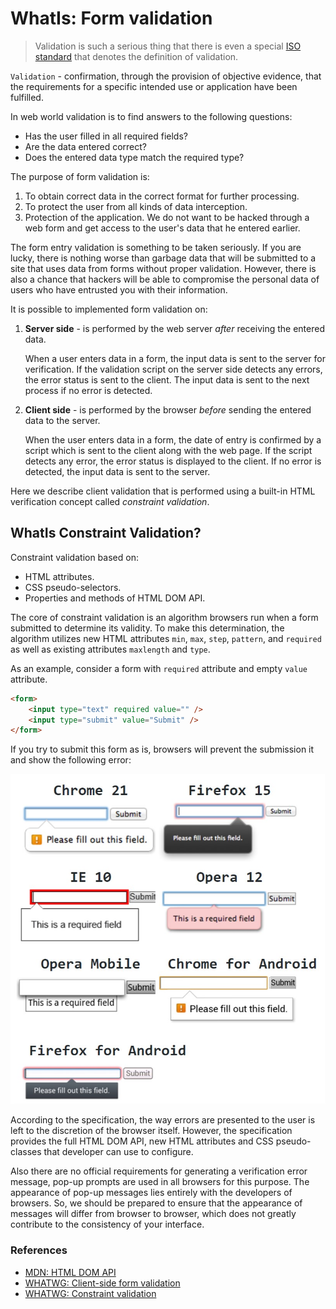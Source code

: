 # WhatIs: Form validation

> Validation is such a serious thing that there is even a special [ISO standard](https://www.iso.org/obp/ui/#iso:std:iso:9000:ed-3:en) that denotes the definition of validation.

 `Validation` - confirmation, through the provision of objective evidence, that the requirements for a specific intended use or application have been fulfilled.

In web world validation is to find answers to the following questions:
             
 * Has the user filled in all required fields?
 * Are the data entered correct?
 * Does the entered data type match the required type?

 The purpose of form validation is:

1. To obtain correct data in the correct format for further processing. 
2. To protect the user from all kinds of data interception. 
3. Protection of the application. We do not want to be hacked through a web form and get access to the user's data that he entered earlier.

The form entry validation is something to be taken seriously. If you are lucky, there is nothing worse than garbage data that will be submitted to a site that uses data from forms without proper validation. However, there is also a chance that hackers will be able to compromise the personal data of users who have entrusted you with their information.


It is possible to implemented form validation on:

1. **Server side** - is performed by the web server _after_ receiving the entered data.
  
     When a user enters data in a form, the input data is sent to the server for verification. If the validation script on the server side detects any errors, the error status is sent to the client. The input data is sent to the next process if no error is detected.
     
2. **Client side**  - is performed by the browser _before_ sending the entered data to the server.
    
    When the user enters data in a form, the date of entry is confirmed by a script which is sent to the client along with the web page. If the script detects any error, the error status is displayed to the client. If no error is detected, the input data is sent to the server.

Here we describe client validation that is performed using a built-in HTML verification concept called _constraint validation_.

## WhatIs Constraint Validation?

Constraint validation based on:

* HTML attributes.
* CSS pseudo-selectors.
* Properties and methods of HTML DOM API.

The core of constraint validation is an algorithm browsers run when a form submitted to determine its validity. To make this determination, the algorithm utilizes new HTML attributes `min`, `max`, `step`, `pattern`, and `required` as well as existing attributes `maxlength` and `type`.

As an example, consider a form with `required` attribute and empty `value` attribute.

```html
<form>
    <input type="text" required value="" />
    <input type="submit" value="Submit" />
</form>
```

If you try to submit this form as is, browsers will prevent the submission it and show the following error:

<img src="../img/validation.jpg" alt="form validation error message" style="text-align: center;">

According to the specification, the way errors are presented to the user is left to the discretion of the browser itself. However, the specification provides the full HTML DOM API, new HTML attributes and CSS pseudo-classes that developer can use to configure.
 
 Also there are no official requirements for generating a verification error message, pop-up prompts are used in all browsers for this purpose. The appearance of pop-up messages lies entirely with the developers of browsers.  So, we should be prepared to ensure that the appearance of messages will differ from browser to browser, which does not greatly contribute to the consistency of your interface.

 ### References
 * [MDN: HTML DOM API](https://developer.mozilla.org/en-US/docs/Web/API/HTML_DOM_API)
 * [WHATWG: Client-side form validation](https://html.spec.whatwg.org/multipage/forms.html#client-side-form-validation)
 * [WHATWG: Constraint validation](https://html.spec.whatwg.org/multipage/form-control-infrastructure.html#constraint-validation)
